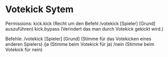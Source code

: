 # Votekick Sytem
Permissions:
kick.kick (Recht um den Befehl /votekick [Spieler] [Grund] auszuführen)
kick.bypass (Verindert das man durch Votekick gekickt wird.)

Befehle:
/votekick [Spieler] [Grund] (Stimme für das Votekicken eines anderen Spielers)
/ja (Stimme beim Votekick für ja)
/nein (Stimme beim Votekick für nein)
